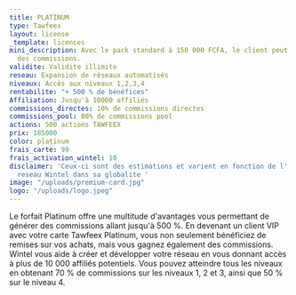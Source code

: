 ```yaml
---
title: PLATINUM
type: Tawfeex
layout: license
_template: licences
mini_description: Avec le pack standard à 150 000 FCFA, le client peut gagner 80%
  des commissions.
validite: Validite illimite
reseau: Expansion de réseaux automatisés
niveaux: Accès aux niveaux 1,2,3,4
rentabilite: "+ 500 % de bénéfices"
Affiliation: Jusqu'à 10000 affiliés
commissions_directes: 10% de commissions directes
commissions_pool: 80% de commissions pool
actions: 500 actions TAWFEEX
prix: 185000
color: platinum
frais_carte: 99
frais_activation_wintel: 10
disclaimer: 'Ceux-ci sont des estimations et varient en fonction de l''expansion du
  reseau Wintel dans sa globalite '
image: "/uploads/premium-card.jpg"
logo: "/uploads/logo.jpeg"
---
```


Le forfait Platinum offre une multitude d'avantages vous permettant de générer des commissions allant jusqu'à 500 %. En devenant un client VIP avec votre carte Tawfeex Platinum, vous non seulement bénéficiez de remises sur vos achats, mais vous gagnez également des commissions. Wintel vous aide à créer et développer votre réseau en vous donnant accès à plus de 10 000 affiliés potentiels. Vous pouvez atteindre tous les niveaux en obtenant 70 % de commissions sur les niveaux 1, 2 et 3, ainsi que 50 % sur le niveau 4.
